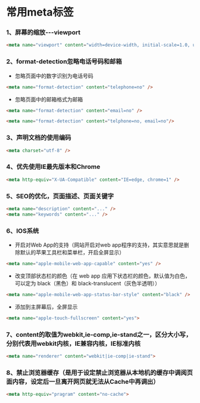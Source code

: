 # 常用meta标签
### 1、屏幕的缩放---viewport
```html
<meta name="viewport" content="width=device-width, initial-scale=1.0, user-scalable=no" />
```
### 2、format-detection忽略电话号码和邮箱
* 忽略页面中的数字识别为电话号码
```html
<meta name="format-detection" content="telephone=no" />
```
* 忽略页面中的邮箱格式为邮箱
```html
<meta name="format-detection" content="email=no" />
```
```html
<meta name="format-detection" content="telphone=no, email=no"/>  
```
### 3、声明文档的使用编码
```html
<meta charset="utf-8" />
```
### 4、优先使用IE最先版本和Chrome
```html
<meta http-equiv="X-UA-Compatible" content="IE=edge, chrome=1" />
```
### 5、SEO的优化，页面描述、页面关键字
```html
<meta name="description" content="..." />
<meta name="keywords" content="..." />
```
### 6、IOS系统
* 开启对Web App的支持（网站开启对web app程序的支持，其实意思就是删除默认的苹果工具栏和菜单栏，开启全屏显示）
```html
<meta name="apple-mobile-web-app-capable" content="yes" />
```
* 改变顶部状态栏的颜色（在 web app 应用下状态栏的颜色，默认值为白色，可以定为 black（黑色）和 black-translucent（灰色半透明））
```html
<meta name="apple-mobile-web-app-status-bar-style" content="black" />
```
* 添加到主屏幕后，全屏显示
```html
<meta name="apple-touch-fullscreen" content="yes">
```
### 7、content的取值为webkit,ie-comp,ie-stand之一，区分大小写，分别代表用webkit内核，IE兼容内核，IE标准内核
```html
<meta name="renderer" content="webkit|ie-comp|ie-stand">
```
### 8、禁止浏览器缓存（是用于设定禁止浏览器从本地机的缓存中调阅页面内容，设定后一旦离开网页就无法从Cache中再调出）
```html
<meta http-equiv="pragram" content="no-cache"> 
```
